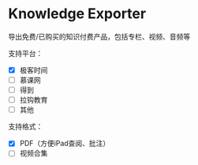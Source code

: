 # Knowledge Exporter

导出免费/已购买的知识付费产品，包括专栏、视频、音频等

支持平台：

- [x] 极客时间
- [ ] 慕课网
- [ ] 得到
- [ ] 拉钩教育
- [ ] 其他

支持格式：

- [x] PDF（方便iPad查阅、批注）
- [ ] 视频合集
